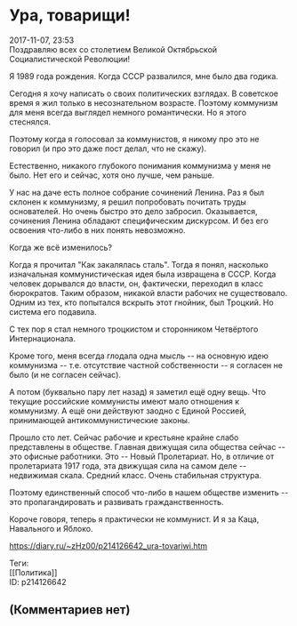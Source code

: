 Ура, товарищи!
==============

  
2017-11-07, 23:53  
 Поздравляю всех со столетием Великой Октябрьской Социалистической Революции!   
   
 Я 1989 года рождения. Когда СССР развалился, мне было два годика.   
   
 Сегодня я хочу написать о своих политических взглядах. В советское время я жил только в несознательном возрасте. Поэтому коммунизм для меня всегда выглядел немного романтически. Но я этого стеснялся.   
   
 Поэтому когда я голосовал за коммунистов, я никому про это не говорил (и про это даже пост делал, что не скажу).   
   
 Естественно, никакого глубокого понимания коммунизма у меня не было. Нет его и сейчас, хотя оно лучше, чем раньше.   
   
 У нас на даче есть полное собрание сочинений Ленина. Раз я был склонен к коммунизму, я решил попробовать почитать труды основателей. Но очень быстро это дело забросил. Оказывается, сочинения Ленина обладают специфическим дискурсом. И без его освоения что-либо в них понять невозможно.   
   
 Когда же всё изменилось?   
   
 Когда я прочитал "Как закалялась сталь". Тогда я понял, насколько изначальная коммунистическая идея была извращена в СССР. Когда человек дорывался до власти, он, фактически, переходил в класс бюрократов. Таким образом, никакой власти рабочих не существовало. Одним из тех, кто попытался вскрыть этот гнойник, был Троцкий. Но система его подавила.   
   
 С тех пор я стал немного троцкистом и сторонником Четвёртого Интернационала.   
   
 Кроме того, меня всегда глодала одна мысль -- на основную идею коммунизма -- т.е. отсутствие частной собственности -- я согласен не было (и не согласен сейчас).   
   
 А потом (буквально пару лет назад) я заметил ещё одну вещь. Что текущие российские коммунисты имеют мало отношения к коммунизму. А ещё они действуют заодно с Единой Россией, принимающей антикоммунистические законы.   
   
 Прошло сто лет. Сейчас рабочие и крестьяне крайне слабо представлены в обществе. Главная движущая сила общества сейчас -- это офисные работники. Это -- Новый Пролетариат. Но, в отличие от пролетариата 1917 года, эта движущая сила на самом деле -- недвижимая скала. Средний класс. Очень стабильная структура.   
   
 Поэтому единственный способ что-либо в нашем обществе изменить -- это пропагандировать и развивать гражданственность.   
   
 Короче говоря, теперь я практически не коммунист. И я за Каца, Навального и Яблоко.   
  
<https://diary.ru/~zHz00/p214126642_ura-tovariwi.htm>  
  
Теги:  
[[Политика]]  
ID: p214126642  


(Комментариев нет)
------------------